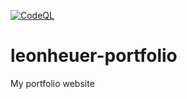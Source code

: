 [![CodeQL](https://github.com/heuerleon/leonheuer-portfolio/actions/workflows/codeql-analysis.yml/badge.svg?branch=master)](https://github.com/heuerleon/leonheuer-portfolio/actions/workflows/codeql-analysis.yml)
# leonheuer-portfolio
My portfolio website
